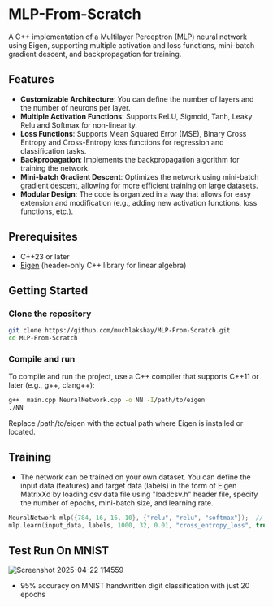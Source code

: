 # MLP-From-Scratch
A C++ implementation of a Multilayer Perceptron (MLP) neural network using Eigen, supporting multiple activation and loss functions, mini-batch gradient descent, and backpropagation for training.

## Features

- **Customizable Architecture**: You can define the number of layers and the number of neurons per layer.
- **Multiple Activation Functions**: Supports ReLU, Sigmoid, Tanh, Leaky Relu and Softmax for non-linearity.
- **Loss Functions**: Supports Mean Squared Error (MSE), Binary Cross Entropy and Cross-Entropy loss functions for regression and classification tasks.
- **Backpropagation**: Implements the backpropagation algorithm for training the network.
- **Mini-batch Gradient Descent**: Optimizes the network using mini-batch gradient descent, allowing for more efficient training on large datasets.
- **Modular Design**: The code is organized in a way that allows for easy extension and modification (e.g., adding new activation functions, loss functions, etc.).

## Prerequisites

- C++23 or later
- [Eigen](https://eigen.tuxfamily.org/) (header-only C++ library for linear algebra)

## Getting Started

### Clone the repository

```bash
git clone https://github.com/muchlakshay/MLP-From-Scratch.git
cd MLP-From-Scratch
```
### Compile and run
To compile and run the project, use a C++ compiler that supports C++11 or later (e.g., g++, clang++):

```bash
g++  main.cpp NeuralNetwork.cpp -o NN -I/path/to/eigen
./NN
```
Replace /path/to/eigen with the actual path where Eigen is installed or located.

## Training
- The network can be trained on your own dataset. You can define the input data (features) and target data (labels) in the form of Eigen MatrixXd by loading csv data file using "loadcsv.h" header file, specify the number of epochs, mini-batch size, and learning rate.
```cpp
NeuralNetwork mlp({784, 16, 16, 10}, {"relu", "relu", "softmax"});  // 784 input neurons, 2 hidden layer with 16 neurons and 10 output neuron
mlp.learn(input_data, labels, 1000, 32, 0.01, "cross_entropy_loss", true); // input data, labels, batch size, learning rate, loss function, verbose (true by default)
```
## Test Run On MNIST 
![Screenshot 2025-04-22 114559](https://github.com/user-attachments/assets/a934e0be-2e67-4015-aada-24e67a29b6f4)

- 95% accuracy on MNIST handwritten digit classification with just 20 epochs

